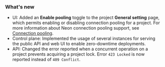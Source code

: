 ### What's new

- UI: Added an **Enable pooling** toggle to the project **General setting** page, which permits enabling or disabling connection pooling for a project. For more information about Neon connection pooling support, see [Connection pooling](/docs/get-started-with-neon/connection-pooling/).
- Control plane: Implemented the usage of several instances for serving the public API and web UI to enable zero-downtime deployments.
- API: Changed the error reported when a concurrent operation on a project prevents acquiring a project lock. Error `423 Locked` is now reported instead of `409 Conflict`.
